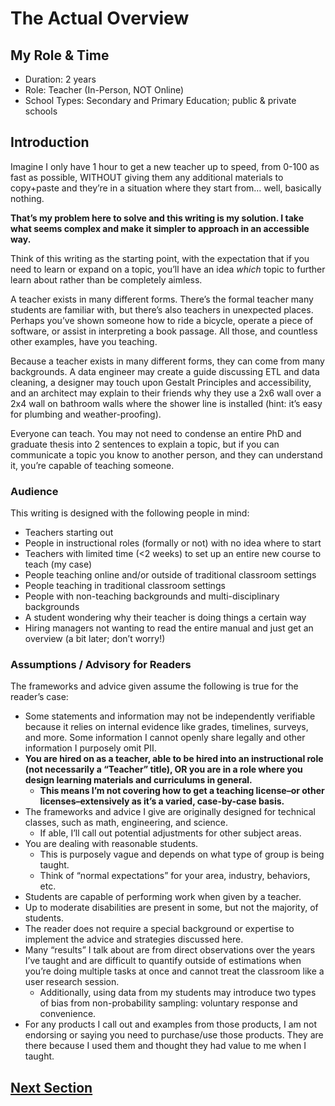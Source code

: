 # The Actual Overview

## **My Role & Time**

- Duration: 2 years
- Role: Teacher (In-Person, NOT Online)
- School Types: Secondary and Primary Education; public & private schools

## **Introduction**

Imagine I only have 1 hour to get a new teacher up to speed, from 0-100 as fast as possible, WITHOUT giving them any additional materials to copy+paste and they’re in a situation where they start from… well, basically nothing.

**That’s my problem here to solve and this writing is my solution. I take what seems complex and make it simpler to approach in an accessible way.**

Think of this writing as the starting point, with the expectation that if you need to learn or expand on a topic, you’ll have an idea *which* topic to further learn about rather than be completely aimless.

A teacher exists in many different forms. There’s the formal teacher many students are familiar with, but there’s also teachers in unexpected places. Perhaps you’ve shown someone how to ride a bicycle, operate a piece of software, or assist in interpreting a book passage. All those, and countless other examples, have you teaching.

Because a teacher exists in many different forms, they can come from many backgrounds. A data engineer may create a guide discussing ETL and data cleaning, a designer may touch upon Gestalt Principles and accessibility, and an architect may explain to their friends why they use a 2x6 wall over a 2x4 wall on bathroom walls where the shower line is installed (hint: it’s easy for plumbing and weather-proofing).

Everyone can teach. You may not need to condense an entire PhD and graduate thesis into 2 sentences to explain a topic, but if you can communicate a topic you know to another person, and they can understand it, you’re capable of teaching someone.

### **Audience**

This writing is designed with the following people in mind:

- Teachers starting out
- People in instructional roles (formally or not) with no idea where to start
- Teachers with limited time (<2 weeks) to set up an entire new course to teach (my case)
- People teaching online and/or outside of traditional classroom settings
- People teaching in traditional classroom settings
- People with non-teaching backgrounds and multi-disciplinary backgrounds
- A student wondering why their teacher is doing things a certain way
- Hiring managers not wanting to read the entire manual and just get an overview (a bit later; don’t worry!)

### **Assumptions / Advisory for Readers**

The frameworks and advice given assume the following is true for the reader’s case:

- Some statements and information may not be independently verifiable because it relies on internal evidence like grades, timelines, surveys, and more. Some information I cannot openly share legally and other information I purposely omit PII.
- **You are hired on as a teacher, able to be hired into an instructional role (not necessarily a “Teacher” title), OR you are in a role where you design learning materials and curriculums in general.**
    - **This means I’m not covering how to get a teaching license–or other licenses–extensively as it’s a varied, case-by-case basis.**
- The frameworks and advice I give are originally designed for technical classes, such as math, engineering, and science.
    - If able, I’ll call out potential adjustments for other subject areas.
- You are dealing with reasonable students.
    - This is purposely vague and depends on what type of group is being taught.
    - Think of “normal expectations” for your area, industry, behaviors, etc.
- Students are capable of performing work when given by a teacher.
- Up to moderate disabilities are present in some, but not the majority, of students.
- The reader does not require a special background or expertise to implement the advice and strategies discussed here.
- Many “results” I talk about are from direct observations over the years I’ve taught and are difficult to quantify outside of estimations when you’re doing multiple tasks at once and cannot treat the classroom like a user research session.
    - Additionally, using data from my students may introduce two types of bias from non-probability sampling: voluntary response and convenience.
- For any products I call out and examples from those products, I am not endorsing or saying you need to purchase/use those products. They are there because I used them and thought they had value to me when I taught.

## [Next Section](003_Legality.md)